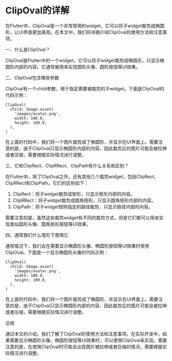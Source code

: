 ClipOval的详解
=========

在Flutter中，ClipOval是一个非常常用的widget，它可以将子widget裁剪成椭圆形，让UI界面更加美观。在本文中，我们将详细介绍ClipOval的使用方法和注意事项。

一、什么是ClipOval？

ClipOval是Flutter中的一个widget，它可以将子widget裁剪成椭圆形，只显示椭圆形内部的内容。它通常被用来实现圆形头像、圆形按钮等UI效果。

二、ClipOval包含哪些参数

ClipOval有一个child参数，用于指定需要被裁剪的子widget。下面是ClipOval的代码示例：

```
ClipOval(
  child: Image.asset(
    'images/avatar.png',
    width: 100.0,
    height: 100.0,
  ),
)
```

在上面的代码中，我们将一个图片裁剪成了椭圆形，并显示在UI界面上。需要注意的是，由于ClipOval只显示椭圆形内部的内容，因此裁剪后的图片可能会被拉伸或者压缩，需要根据实际情况进行调整。

三、它和ClipRect、ClipRRect、ClipPath有什么关系和区别？

在Flutter中，除了ClipOval之外，还有其他几个裁剪widget，包括ClipRect、ClipRRect和ClipPath。它们的区别如下：

1. ClipRect：将子widget裁剪成矩形，只显示矩形内部的内容。
2. ClipRRect：将子widget裁剪成圆角矩形，只显示圆角矩形内部的内容。
3. ClipPath：将子widget按照指定的路径裁剪，只显示路径内部的内容。

需要注意的是，虽然这些裁剪widget有不同的裁剪方式，但是它们都可以用来实现类似圆形头像、圆角矩形按钮等UI效果。

四、通常我们什么情形下使用它

通常情况下，我们会在需要显示椭圆形头像、椭圆形按钮等UI效果时使用ClipOval。下面是一个显示椭圆形头像的代码示例：

```
ClipOval(
  child: Image.asset(
    'images/avatar.png',
    width: 100.0,
    height: 100.0,
  ),
)
```

在上面的代码中，我们将一个图片裁剪成了椭圆形，并显示在UI界面上。需要注意的是，由于ClipOval只显示椭圆形内部的内容，因此裁剪后的图片可能会被拉伸或者压缩，需要根据实际情况进行调整。

总结

通过本文的介绍，我们了解了ClipOval的使用方法和注意事项。在实际开发中，如果需要显示椭圆形头像、椭圆形按钮等UI效果时，可以使用ClipOval来实现。需要注意的是，在使用ClipOval时可能会出现图片被拉伸或者压缩的情况，需要根据实际情况进行调整。